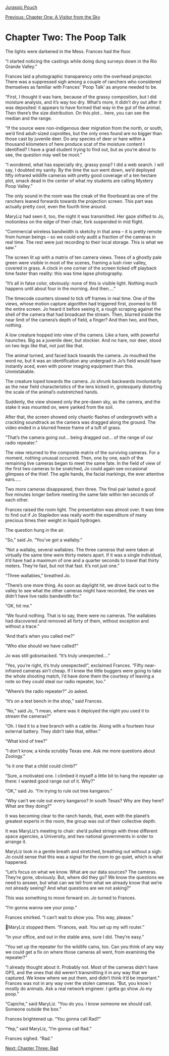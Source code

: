 [Jurassic Pouch](README.md)

[Previous: Chapter One: A Visitor from the Sky](ch01.md)

# Chapter Two: The Poop Talk

The lights were darkened in the Mess. Frances had the floor.

“I started noticing the castings while doing dung surveys down in the Rio Grande Valley.”

Frances laid a photographic transparency onto the overhead projector. There was a suppressed sigh among a couple of ranchers who considered themselves as familiar with
Frances’ ‘Poop Talk’ as anyone needed to be.

“First, I thought it was hare, because of the grassy composition, but I did moisture analysis, and it’s way too dry. What’s more, it didn’t dry out after it was deposited: it appears to have formed that way in the gut of the animal. Then there’s the size distribution. On this plot… here, you can see the median and the range.

“If the source were non-indigenous deer migration from the north, or south, we’d find adult-sized coprolites, but the only ones found are no bigger than those cast by juvenile deer. Do any species of deer or hare within a thousand kilometers of here produce scat of the moisture content I identified? I have a grad student trying to find out, but as you’re about to see, the question may well be moot.”

“I wondered, what has especially dry, grassy poop? I did a web search. I will say, I doubted my sanity. By the time the sun went down, we’d deployed fifty infrared wildlife cameras with pretty good coverage of a ten hectare plot, smack dead in the center of what my students are calling Mystery Poop Valley.”

The only sound in the room was the creak of the floorboard as one of the ranchers leaned forwards towards the projection screen. This part was actually pretty cool, even the fourth time around.

MaryLiz had seen it, too, the night it was transmitted. Her gaze shifted to Jo, motionless on the edge of their chair, fork suspended in mid flight.

“Commercial wireless bandwidth is sketchy in that area – it is pretty remote from human beings – so we could only audit a fraction of the cameras in real time. The rest were just recording to their local storage. This is what we saw.”

The screen lit up with a matrix of ten camera views. Trees of a ghostly pale green were visible in most of the scenes, framing a lush river valley, covered in grass. A clock in one corner of the screen ticked off playback time faster than reality: this was time lapse photography.

“It’s all in false color, obviously: none of this is visible light. Nothing much happens until about four in the morning. And then….”

The timecode counters slowed to tick off frames in real time. One of the views, whose motion capture algorithm had triggered first, zoomed to fill the entire screen. Jo heard it before seeing it, a rough scraping against the shell of the camera that had broadcast the stream. Then, blurred inside the near limit of the camera’s depth of field, a finger? And then two, and then, nothing.

A low creature hopped into view of the camera. Like a hare, with powerful haunches. Big as a juvenile deer, but stockier. And no hare, nor deer, stood on two legs like that, not just like that.

The animal turned, and faced back towards the camera. Jo mouthed the word no, but it was an identification any undergrad in Jo’s field would have instantly aced, even with poorer imaging equipment than this. Unmistakable.

The creature loped towards the camera. Jo shrunk backwards involuntarily as the near field characteristics of the lens kicked in, grotesquely distorting the scale of the animal’s outstretched hands.

Suddenly, the view showed only the pre-dawn sky, as the camera, and the stake it was mounted on, were yanked from the soil.

After that, the screen showed only chaotic flashes of undergrowth with a crackling soundtrack as the camera was dragged along the ground. The video ended in a blurred freeze frame of a tuft of grass.

“That’s the camera going out… being dragged out… of the range of our radio repeater.”

The view returned to the composite matrix of the surviving cameras. For a moment, nothing unusual occurred. Then, one by one, each of the remaining live cameras began to meet the same fate. In the field of view of the first two cameras to be snatched, Jo could again see occasional glimpses of the thief. The agile hands, the facial markings, the ever attentive ears…..

Two more cameras disappeared, then three. The final pair lasted a good five minutes longer before meeting the same fate within ten seconds of each other.

Frances raised the room light. The presentation was almost over. It was time to find out if Jo Stapledon was really worth the expenditure of many precious times their weight in liquid hydrogen.

The question hung in the air.

“So,” said Jo. “You’ve got a wallaby.”

“Not a wallaby, several wallabies. The three cameras that were taken at virtually the same time were thirty meters apart. If it was a single individual, it’d have had a maximum of one and a quarter seconds to travel that thirty meters. They’re fast, but not that fast. It’s not just one.”

“Three wallabies,” breathed Jo.

“There’s one more thing. As soon as daylight hit, we drove back out to the valley to see what the other cameras might have recorded, the ones we didn’t have live radio bandwidth for.”

“OK, hit me.”

“We found nothing. That is to say, there were no cameras. The wallabies had discovered and removed all forty of them, without exception and without a trace.”

“And that’s when you called me?”

“Who else should we have called?”

Jo was still gobsmacked. “It’s truly unexpected....”

“Yes, you’re right, it’s truly unexpected!”, exclaimed Frances. “Fifty near-infrared cameras ain’t cheap. If I knew the little buggers were going to take the whole shooting match, I’d have done them the courtesy of leaving a note so they could steal our radio repeater, too.”

“Where’s the radio repeater?” Jo asked.

“It’s on a test bench in the shop,” said Frances.

“No,” said Jo, “I mean, where was it deployed the night you used it to stream the cameras?”

“Oh. I tied it to a tree branch with a cable tie. Along with a fourteen hour external battery. They didn’t take that, either.”

“What kind of tree?”

“I don’t know, a kinda scrubby Texas one. Ask me more questions about Zoology.”

“Is it one that a child could climb?”

“Sure, a motivated one. I climbed it myself a little bit to hang the repeater up there: I wanted good range out of it. Why?”

“OK,” said Jo. “I’m trying to rule out tree kangaroo.”

“Why can’t we rule out every kangaroo? In south Texas? Why are they here? What are they doing?”

It was becoming clear to the ranch hands, that, even with the planet’s greatest experts in the room, the group was out of their collective depth.

It was MaryLiz’s meeting to chair: she’d pulled strings with three different space agencies, a University, and two national governments in order to arrange it.

MaryLiz took in a gentle breath and stretched, breathing out without a sigh: Jo could sense that this was a signal for the room to go quiet, which is what happened.

“Let’s focus on what we know. What are our data sources? The cameras. They’re gone, obviously. But, where did they go? We know the questions we need to answer, but what can we tell from what we already know that we’re not already seeing? And what questions are we not asking?”

This was something to move forward on. Jo turned to Frances.

“I’m gonna wanna see your poop.”

Frances smirked. “I can’t wait to show you. This way, please.”

MaryLiz stopped them. “Frances, wait. You set up my wifi router.”

“In your office, and out in the stable area, sure I did. They’re easy.”

“You set up the repeater for the wildlife cams, too. Can you think of any way we could get a fix on where those cameras all went, from examining the repeater?”

“I already thought about it. Probably not. Most of the cameras didn’t have GPS, and the ones that did weren’t transmitting it in any way that we captured. We knew where we put them, and didn’t think it’d be important.” Frances was not in any way over the stolen cameras. “But, you know I mostly do animals. Ask a real network engineer. I gotta go show Jo my poop.”

“Capiche,” said MaryLiz. “You do you. I know someone we should call. Someone outside the box."

Frances brightened up. “You gonna call Rad?”

“Yep,” said MaryLiz, “I’m gonna call Rad.”

Frances sighed. “Rad.”

[Next: Chapter Three: Rad](ch03.md)
